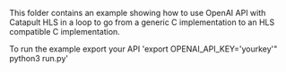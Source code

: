 This folder contains an example showing how to use OpenAI API with Catapult HLS in a loop to go from a generic C implementation to an HLS compatible C implementation.


To run the example export your API 
'export OPENAI_API_KEY='yourkey'" 
python3 run.py'
